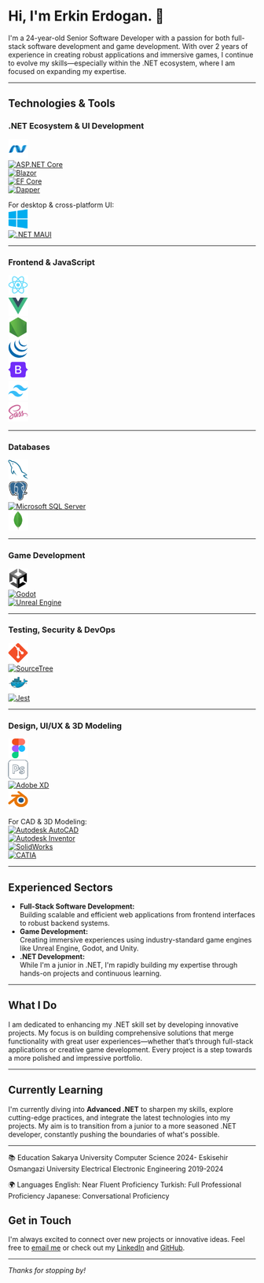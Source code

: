 # Hi, I'm Erkin Erdogan. 👋

I'm a 24-year-old Senior Software Developer with a passion for both full-stack software development and game development. With over 2 years of experience in creating robust applications and immersive games, I continue to evolve my skills—especially within the .NET ecosystem, where I am focused on expanding my expertise.

---

## Technologies & Tools

### .NET Ecosystem & UI Development
[<img src="https://raw.githubusercontent.com/devicons/devicon/master/icons/dot-net/dot-net-original.svg" alt=".NET Core" width="40" height="40" />](https://dotnet.microsoft.com/)  
[<img src="https://raw.githubusercontent.com/devicons/devicon/master/icons/aspdotnet/aspdotnet-original.svg" alt="ASP.NET Core" width="40" height="40" />](https://dotnet.microsoft.com/apps/aspnet)  
[<img src="https://docs.microsoft.com/en-us/media/logos/dotnet/logo-dotnet.svg" alt="Blazor" width="40" height="40" />](https://dotnet.microsoft.com/apps/aspnet/web-apps/blazor)  
[<img src="https://upload.wikimedia.org/wikipedia/commons/2/29/Entity_Framework_Core_logo.svg" alt="EF Core" width="40" height="40" />](https://docs.microsoft.com/en-us/ef/core/)  
[<img src="https://avatars.githubusercontent.com/u/3574077?s=200&v=4" alt="Dapper" width="40" height="40" />](https://github.com/StackExchange/Dapper)

For desktop & cross-platform UI:  
[<img src="https://raw.githubusercontent.com/devicons/devicon/master/icons/windows8/windows8-original.svg" alt="Windows Forms / WPF" width="40" height="40" />](https://docs.microsoft.com/en-us/dotnet/desktop/winforms/)  
[<img src="https://dotnet.microsoft.com/static/images/maui-logo.svg" alt=".NET MAUI" width="40" height="40" />](https://dotnet.microsoft.com/apps/maui)

---

### Frontend & JavaScript
[<img src="https://raw.githubusercontent.com/devicons/devicon/master/icons/react/react-original.svg" alt="React" width="40" height="40" />](https://reactjs.org/)  
[<img src="https://raw.githubusercontent.com/devicons/devicon/master/icons/vuejs/vuejs-original.svg" alt="Vue.js" width="40" height="40" />](https://vuejs.org/)  
[<img src="https://raw.githubusercontent.com/devicons/devicon/master/icons/nodejs/nodejs-original.svg" alt="Node.js" width="40" height="40" />](https://nodejs.org/)  
[<img src="https://raw.githubusercontent.com/devicons/devicon/master/icons/jquery/jquery-original.svg" alt="jQuery" width="40" height="40" />](https://jquery.com/)  
[<img src="https://raw.githubusercontent.com/devicons/devicon/master/icons/bootstrap/bootstrap-plain.svg" alt="Bootstrap" width="40" height="40" />](https://getbootstrap.com/)  
[<img src="https://raw.githubusercontent.com/devicons/devicon/master/icons/tailwindcss/tailwindcss-plain.svg" alt="Tailwind CSS" width="40" height="40" />](https://tailwindcss.com/)  
[<img src="https://raw.githubusercontent.com/devicons/devicon/master/icons/sass/sass-original.svg" alt="Sass" width="40" height="40" />](https://sass-lang.com/)

---

### Databases
[<img src="https://raw.githubusercontent.com/devicons/devicon/master/icons/mysql/mysql-original.svg" alt="MySQL" width="40" height="40" />](https://www.mysql.com/)  
[<img src="https://raw.githubusercontent.com/devicons/devicon/master/icons/postgresql/postgresql-original.svg" alt="PostgreSQL" width="40" height="40" />](https://www.postgresql.org/)  
[<img src="https://upload.wikimedia.org/wikipedia/commons/8/87/Microsoft_SQL_Server_Logo.svg" alt="Microsoft SQL Server" width="40" height="40" />](https://www.microsoft.com/en-us/sql-server)  
[<img src="https://raw.githubusercontent.com/devicons/devicon/master/icons/mongodb/mongodb-original.svg" alt="MongoDB" width="40" height="40" />](https://www.mongodb.com/)

---

### Game Development
[<img src="https://raw.githubusercontent.com/devicons/devicon/master/icons/unity/unity-original.svg" alt="Unity" width="40" height="40" />](https://unity.com/)  
[<img src="https://godotengine.org/themes/godotengine/assets/press/icon_color.png" alt="Godot" width="40" height="40" />](https://godotengine.org/)  
[<img src="https://upload.wikimedia.org/wikipedia/commons/3/31/Unreal_Engine_Logo.svg" alt="Unreal Engine" width="40" height="40" />](https://www.unrealengine.com/)

---

### Testing, Security & DevOps
[<img src="https://raw.githubusercontent.com/devicons/devicon/master/icons/git/git-original.svg" alt="Git" width="40" height="40" />](https://git-scm.com/)  
[<img src="https://www.sourcetreeapp.com/images/sourcetree-icon.png" alt="SourceTree" width="40" height="40" />](https://www.sourcetreeapp.com/)  
[<img src="https://raw.githubusercontent.com/devicons/devicon/master/icons/docker/docker-original.svg" alt="Docker" width="40" height="40" />](https://www.docker.com/)  
[<img src="https://jestjs.io/img/jest-logo.svg" alt="Jest" width="40" height="40" />](https://jestjs.io/)

---

### Design, UI/UX & 3D Modeling
[<img src="https://raw.githubusercontent.com/devicons/devicon/master/icons/figma/figma-original.svg" alt="Figma" width="40" height="40" />](https://www.figma.com/)  
[<img src="https://raw.githubusercontent.com/devicons/devicon/master/icons/photoshop/photoshop-line.svg" alt="Adobe Photoshop" width="40" height="40" />](https://www.adobe.com/products/photoshop.html)  
[<img src="https://upload.wikimedia.org/wikipedia/commons/thumb/d/d0/Adobe_XD_CC_icon.svg/1200px-Adobe_XD_CC_icon.svg.png" alt="Adobe XD" width="40" height="40" />](https://www.adobe.com/products/xd.html)  
[<img src="https://raw.githubusercontent.com/devicons/devicon/master/icons/blender/blender-original.svg" alt="Blender" width="40" height="40" />](https://www.blender.org/)

For CAD & 3D Modeling:  
[<img src="https://upload.wikimedia.org/wikipedia/commons/thumb/9/9d/AutoCAD_logo.svg/512px-AutoCAD_logo.svg.png" alt="Autodesk AutoCAD" width="40" height="40" />](https://www.autodesk.com/products/autocad/)  
[<img src="https://upload.wikimedia.org/wikipedia/commons/thumb/6/6d/Autodesk_Inventor_2014_logo.svg/1024px-Autodesk_Inventor_2014_logo.svg.png" alt="Autodesk Inventor" width="40" height="40" />](https://www.autodesk.com/products/inventor/)  
[<img src="https://upload.wikimedia.org/wikipedia/commons/thumb/8/88/SolidWorks_logo.svg/512px-SolidWorks_logo.svg.png" alt="SolidWorks" width="40" height="40" />](https://www.solidworks.com/)  
[<img src="https://upload.wikimedia.org/wikipedia/en/thumb/f/f9/CATIA_logo.svg/1200px-CATIA_logo.svg.png" alt="CATIA" width="40" height="40" />](https://www.3ds.com/products-services/catia/)

---

## Experienced Sectors

- **Full-Stack Software Development:**  
  Building scalable and efficient web applications from frontend interfaces to robust backend systems.
- **Game Development:**  
  Creating immersive experiences using industry-standard game engines like Unreal Engine, Godot, and Unity.
- **.NET Development:**  
  While I'm a junior in .NET, I'm rapidly building my expertise through hands-on projects and continuous learning.

---

## What I Do

I am dedicated to enhancing my .NET skill set by developing innovative projects. My focus is on building comprehensive solutions that merge functionality with great user experiences—whether that’s through full-stack applications or creative game development. Every project is a step towards a more polished and impressive portfolio.

---

## Currently Learning

I'm currently diving into **Advanced .NET** to sharpen my skills, explore cutting-edge practices, and integrate the latest technologies into my projects. My aim is to transition from a junior to a more seasoned .NET developer, constantly pushing the boundaries of what's possible.

---

📚 Education
Sakarya University
Computer Science 2024-
Eskisehir Osmangazi University
Electrical Electronic Engineering 2019-2024


🌍 Languages
English: Near Fluent Proficiency
Turkish: Full Professional Proficiency
Japanese: Conversational Proficiency
## Get in Touch

I'm always excited to connect over new projects or innovative ideas. Feel free to [email me](mailto:erkinerdogan.dev@gmail.com) or check out my [LinkedIn](www.linkedin.com/in/erkin-erdoğan-735316196) and [GitHub](https://github.com/Lynph9).

---

*Thanks for stopping by!*
